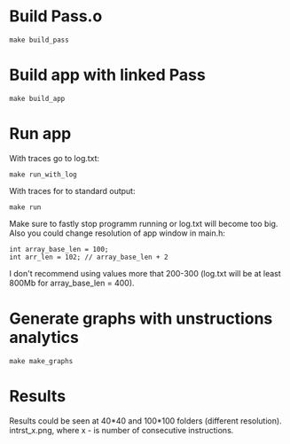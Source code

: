 # Build Pass.o
```
make build_pass
```

# Build app with linked Pass

```
make build_app
```

# Run app

With traces go to log.txt:
```
make run_with_log
```

With traces for to standard output:
```
make run
```

Make sure to fastly stop programm running or log.txt will become too big. Also you could change resolution of app window in main.h:

```
int array_base_len = 100;
int arr_len = 102; // array_base_len + 2
```

I don't recommend using values more that 200-300 (log.txt will be at least 800Mb for array_base_len = 400).

# Generate graphs with unstructions analytics
```
make make_graphs
```

# Results

Results could be seen at 40\*40 and 100\*100 folders (different resolution). intrst_x.png, where x - is number of consecutive instructions.